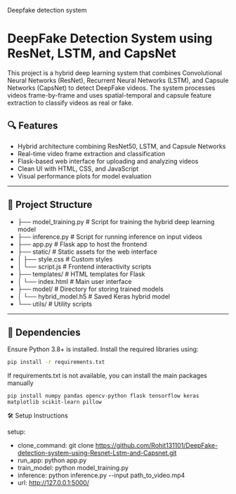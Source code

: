 Deepfake detection system 
# DeepFake Detection System using ResNet, LSTM, and CapsNet

This project is a hybrid deep learning system that combines Convolutional Neural Networks (ResNet), Recurrent Neural Networks (LSTM), and Capsule Networks (CapsNet) to detect DeepFake videos. The system processes videos frame-by-frame and uses spatial-temporal and capsule feature extraction to classify videos as real or fake.

## 🔍 Features

- Hybrid architecture combining ResNet50, LSTM, and Capsule Networks
- Real-time video frame extraction and classification
- Flask-based web interface for uploading and analyzing videos
- Clean UI with HTML, CSS, and JavaScript
- Visual performance plots for model evaluation

---

## 📁 Project Structure
- ├── model_training.py # Script for training the hybrid deep learning model
- ├── inference.py # Script for running inference on input videos
- ├── app.py # Flask app to host the frontend
- ├── static/ # Static assets for the web interface
- │ ├── style.css # Custom styles
- │ └── script.js # Frontend interactivity scripts
- ├── templates/ # HTML templates for Flask
- │ └── index.html # Main user interface
- ├── model/ # Directory for storing trained models
- │ └── hybrid_model.h5 # Saved Keras hybrid model
- └── utils/ # Utility scripts


---

## 🧠 Dependencies

Ensure Python 3.8+ is installed. Install the required libraries using:

```bash
pip install -r requirements.txt
```
If requirements.txt is not available, you can install the main packages manually
```
pip install numpy pandas opencv-python flask tensorflow keras matplotlib scikit-learn pillow
```
🛠️ Setup Instructions

setup:
-   clone_command: git clone https://github.com/Rohit131101/DeepFake-detection-system-using-Resnet-Lstm-and-Capsnet.git
-   run_app: python app.py
-   train_model: python model_training.py
-   inference: python inference.py --input path_to_video.mp4
-   url: http://127.0.0.1:5000/
